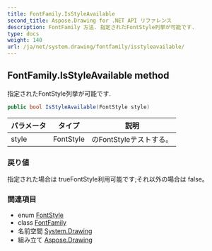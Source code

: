 ```yaml
---
title: FontFamily.IsStyleAvailable
second_title: Aspose.Drawing for .NET API リファレンス
description: FontFamily 方法. 指定されたFontStyle列挙が可能です.
type: docs
weight: 140
url: /ja/net/system.drawing/fontfamily/isstyleavailable/
---
```

## FontFamily.IsStyleAvailable method

指定されたFontStyle列挙が可能です.

```csharp
public bool IsStyleAvailable(FontStyle style)
```

| パラメータ | タイプ | 説明 |
| --- | --- | --- |
| style | FontStyle | のFontStyleテストする。 |

### 戻り値

指定された場合は trueFontStyle利用可能です;それ以外の場合は false。

### 関連項目

* enum [FontStyle](../../fontstyle/)
* class [FontFamily](../)
* 名前空間 [System.Drawing](../../fontfamily/)
* 組み立て [Aspose.Drawing](../../../)


